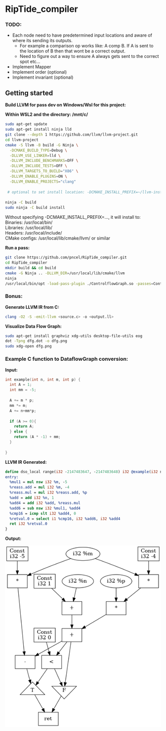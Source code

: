 # RipTide_compiler

### TODO:

* Each node need to have predetermined input locations and aware of where its sending its outputs.
  * For example a comparison op works like: A comp B. If A is sent to the location of B then that wont be a correct output.
  * Need to figure out a way to ensure A always gets sent to the correct spot etc...
* Implement Mapper
* Implement order (optional)
* Implement invariant (optional)

## Getting started

**Build LLVM for pass dev on Windows/Wsl for this project:**  

__Within WSL2 and the directory: /mnt/c/__

```bash
sudo apt-get update
sudo apt-get install ninja lld
git clone --depth 1 https://github.com/llvm/llvm-project.git
cd llvm-project
cmake -S llvm -B build -G Ninja \
  -DCMAKE_BUILD_TYPE=Debug \
  -DLLVM_USE_LINKER=lld \
  -DLLVM_INCLUDE_BENCHMARKS=OFF \
  -DLLVM_INCLUDE_TESTS=OFF \
  -DLLVM_TARGETS_TO_BUILD="X86" \
  -DLLVM_ENABLE_PLUGINS=ON \
  -DLLVM_ENABLE_PROJECTS="clang"

 # optional to set install location: -DCMAKE_INSTALL_PREFIX=~/llvm-install

ninja -C build
sudo ninja -C build install
```
Without specifying -DCMAKE_INSTALL_PREFIX=..., it will install to:  
Binaries: /usr/local/bin/  
Libraries: /usr/local/lib/  
Headers: /usr/local/include/  
CMake configs: /usr/local/lib/cmake/llvm/ or similar 

**Run a pass:**

```bash
git clone https://github.com/pncel/RipTide_compiler.git
cd RipTide_compiler
mkdir build && cd build
cmake -G Ninja .. -DLLVM_DIR=/usr/local/lib/cmake/llvm
ninja
/usr/local/bin/opt -load-pass-plugin ./ControlflowGraph.so -passes=ControlflowGraph -disable-output ../test/test_cfg.ll
```

### Bonus:

**Generate LLVM IR from C:**

```bash
clang -O2 -S -emit-llvm <source.c> -o <output.ll>
```

**Visualize Data Flow Graph:**

```bash
sudo apt-get install graphviz xdg-utils desktop-file-utils eog
dot -Tpng dfg.dot -o dfg.png
sudo xdg-open dfg.png
```

### Example C function to DataflowGraph conversion:

**Input:**

```C
int example(int n, int m, int p) {
  int A = 1;
  int mm = -5;

  A += m * p;
  mm *= m;
  A += n+mm*p;

  if (A >= 0){
    return A;
  } else {
    return (A * -1) + mm;
  }
  
}
```

**LLVM IR Generated:**

```llvm
define dso_local range(i32 -2147483647, -2147483648) i32 @example(i32 noundef %n, i32 noundef %m, i32 noundef %p) local_unnamed_addr #0 {
entry:
  %mul1 = mul nsw i32 %m, -5
  %reass.add = mul i32 %m, -4
  %reass.mul = mul i32 %reass.add, %p
  %add = add i32 %n, 1
  %add4 = add i32 %add, %reass.mul
  %add6 = sub nsw i32 %mul1, %add4
  %cmp16 = icmp slt i32 %add4, 0
  %retval.0 = select i1 %cmp16, i32 %add6, i32 %add4
  ret i32 %retval.0
}
```

**Output:**

![Data flow graph](/dfg.png)
